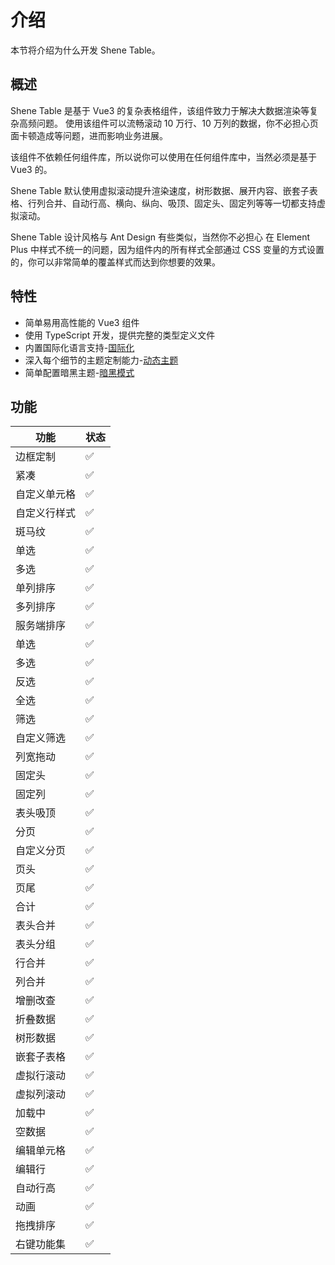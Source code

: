 # 介绍

本节将介绍为什么开发 Shene Table。

## 概述

Shene Table 是基于 Vue3 的复杂表格组件，该组件致力于解决大数据渲染等复杂高频问题。 使用该组件可以流畅滚动 10 万行、10 万列的数据，你不必担心页面卡顿造成等问题，进而影响业务进展。

该组件不依赖任何组件库，所以说你可以使用在任何组件库中，当然必须是基于 Vue3 的。

Shene Table 默认使用虚拟滚动提升渲染速度，树形数据、展开内容、嵌套子表格、行列合并、自动行高、横向、纵向、吸顶、固定头、固定列等等一切都支持虚拟滚动。

Shene Table 设计风格与 Ant Design 有些类似，当然你不必担心 在 Element Plus 中样式不统一的问题，因为组件内的所有样式全部通过 CSS 变量的方式设置的，你可以非常简单的覆盖样式而达到你想要的效果。

## 特性

- 简单易用高性能的 Vue3 组件
- 使用 TypeScript 开发，提供完整的类型定义文件
- 内置国际化语言支持-[国际化](./locale)
- 深入每个细节的主题定制能力-[动态主题](./theming)
- 简单配置暗黑主题-[暗黑模式](./dark-mode)

## 功能

| 功能         | 状态 |
| ------------ | ---- |
| 边框定制     | ✅   |
| 紧凑         | ✅   |
| 自定义单元格 | ✅   |
| 自定义行样式 | ✅   |
| 斑马纹       | ✅   |
| 单选         | ✅   |
| 多选         | ✅   |
| 单列排序     | ✅   |
| 多列排序     | ✅   |
| 服务端排序   | ✅   |
| 单选         | ✅   |
| 多选         | ✅   |
| 反选         | ✅   |
| 全选         | ✅   |
| 筛选         | ✅   |
| 自定义筛选   | ✅   |
| 列宽拖动     | ✅   |
| 固定头       | ✅   |
| 固定列       | ✅   |
| 表头吸顶     | ✅   |
| 分页         | ✅   |
| 自定义分页   | ✅   |
| 页头         | ✅   |
| 页尾         | ✅   |
| 合计         | ✅   |
| 表头合并     | ✅   |
| 表头分组     | ✅   |
| 行合并       | ✅   |
| 列合并       | ✅   |
| 增删改查     | ✅   |
| 折叠数据     | ✅   |
| 树形数据     | ✅   |
| 嵌套子表格   | ✅   |
| 虚拟行滚动   | ✅   |
| 虚拟列滚动   | ✅   |
| 加载中       | ✅   |
| 空数据       | ✅   |
| 编辑单元格   | ✅   |
| 编辑行       | ✅   |
| 自动行高     | ✅   |
| 动画         | ✅   |
| 拖拽排序     | ✅   |
| 右键功能集   | ✅   |
